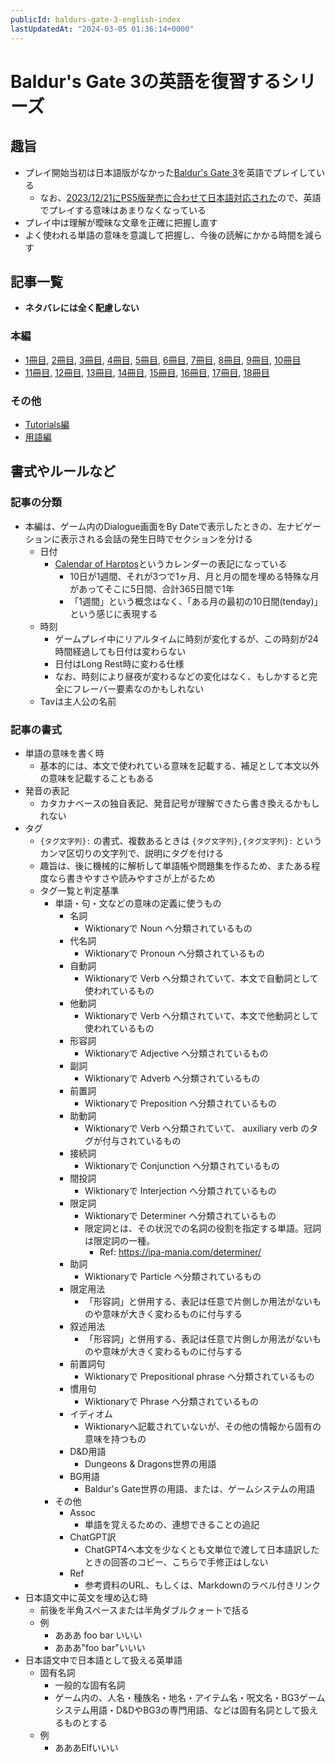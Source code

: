 ```yaml
---
publicId: baldurs-gate-3-english-index
lastUpdatedAt: "2024-03-05 01:36:14+0000"
---
```


# Baldur's Gate 3の英語を復習するシリーズ

## 趣旨

- プレイ開始当初は日本語版がなかった[Baldur's Gate 3](https://store.steampowered.com/app/1086940/Baldurs_Gate_3/)を英語でプレイしている
  - なお、[2023/12/21にPS5版発売に合わせて日本語対応された](https://store.steampowered.com/news/app/1086940?emclan=103582791464711919&emgid=3878226811922849512)ので、英語でプレイする意味はあまりなくなっている
- プレイ中は理解が曖昧な文章を正確に把握し直す
- よく使われる単語の意味を意識して把握し、今後の読解にかかる時間を減らす

## 記事一覧

- **ネタバレには全く配慮しない**

### 本編

- [1冊目](./baldurs-gate-3-english-part-1.html), [2冊目](./baldurs-gate-3-english-part-2.html), [3冊目](./baldurs-gate-3-english-part-3.html), [4冊目](./baldurs-gate-3-english-part-4.html), [5冊目](./baldurs-gate-3-english-part-5.html), [6冊目](./baldurs-gate-3-english-part-6.html), [7冊目](./baldurs-gate-3-english-part-7.html), [8冊目](./baldurs-gate-3-english-part-8.html), [9冊目](./baldurs-gate-3-english-part-9.html), [10冊目](./baldurs-gate-3-english-part-10.html)
- [11冊目](./baldurs-gate-3-english-part-11.html), [12冊目](./baldurs-gate-3-english-part-12.html), [13冊目](./baldurs-gate-3-english-part-13.html), [14冊目](./baldurs-gate-3-english-part-14.html), [15冊目](./baldurs-gate-3-english-part-15.html), [16冊目](./baldurs-gate-3-english-part-16.html), [17冊目](./baldurs-gate-3-english-part-17.html), [18冊目](./baldurs-gate-3-english-part-18.html)

### その他

- [Tutorials編](./baldurs-gate-3-english-tutorials.html)
- [用語編](./baldurs-gate-3-english-terms.html)

## 書式やルールなど

### 記事の分類

- 本編は、ゲーム内のDialogue画面をBy Dateで表示したときの、左ナビゲーションに表示される会話の発生日時でセクションを分ける
  - 日付
    - [Calendar of Harptos](https://www.worldanvil.com/w/forgotten-realms-28d26d5th29-lethann/a/calendar-of-harptos-article)というカレンダーの表記になっている
      - 10日が1週間、それが3つで1ヶ月、月と月の間を埋める特殊な月があってそこに5日間、合計365日間で1年
      - 「1週間」という概念はなく、「ある月の最初の10日間(tenday)」という感じに表現する
  - 時刻
    - ゲームプレイ中にリアルタイムに時刻が変化するが、この時刻が24時間経過しても日付は変わらない
    - 日付はLong Rest時に変わる仕様
    - なお、時刻により昼夜が変わるなどの変化はなく、もしかすると完全にフレーバー要素なのかもしれない
  - Tavは主人公の名前

### 記事の書式

- 単語の意味を書く時
  - 基本的には、本文で使われている意味を記載する、補足として本文以外の意味を記載することもある
- 発音の表記
  - カタカナベースの独自表記、発音記号が理解できたら書き換えるかもしれない
- タグ
  - `{タグ文字列}:` の書式、複数あるときは `{タグ文字列},{タグ文字列}:` というカンマ区切りの文字列で、説明にタグを付ける
  - 趣旨は、後に機械的に解析して単語帳や問題集を作るため、またある程度なら書きやすさや読みやすさが上がるため
  - タグ一覧と判定基準
    - 単語・句・文などの意味の定義に使うもの
      - 名詞
        - Wiktionaryで Noun へ分類されているもの
      - 代名詞
        - Wiktionaryで Pronoun へ分類されているもの
      - 自動詞
        - Wiktionaryで Verb へ分類されていて、本文で自動詞として使われているもの
      - 他動詞
        - Wiktionaryで Verb へ分類されていて、本文で他動詞として使われているもの
      - 形容詞
        - Wiktionaryで Adjective へ分類されているもの
      - 副詞
        - Wiktionaryで Adverb へ分類されているもの
      - 前置詞
        - Wiktionaryで Preposition へ分類されているもの
      - 助動詞
        - Wiktionaryで Verb へ分類されていて、 auxiliary verb のタグが付与されているもの
      - 接続詞
        - Wiktionaryで Conjunction へ分類されているもの
      - 間投詞
        - Wiktionaryで Interjection へ分類されているもの
      - 限定詞
        - Wiktionaryで Determiner へ分類されているもの
        - 限定詞とは、その状況での名詞の役割を指定する単語。冠詞は限定詞の一種。
          - Ref: https://ipa-mania.com/determiner/
      - 助詞
        - Wiktionaryで Particle へ分類されているもの
      - 限定用法
        - 「形容詞」と併用する、表記は任意で片側しか用法がないものや意味が大きく変わるものに付与する
      - 叙述用法
        - 「形容詞」と併用する、表記は任意で片側しか用法がないものや意味が大きく変わるものに付与する
      - 前置詞句
        - Wiktionaryで Prepositional phrase へ分類されているもの
      - 慣用句
        - Wiktionaryで Phrase へ分類されているもの
      - イディオム
        - Wiktionaryへ記載されていないが、その他の情報から固有の意味を持つもの
      - D&D用語
        - Dungeons & Dragons世界の用語
      - BG用語
        - Baldur's Gate世界の用語、または、ゲームシステムの用語
    - その他
      - Assoc
        - 単語を覚えるための、連想できることの追記
      - ChatGPT訳
        - ChatGPT4へ本文を少なくとも文単位で渡して日本語訳したときの回答のコピー、こちらで手修正はしない
      - Ref
        - 参考資料のURL、もしくは、Markdownのラベル付きリンク
- 日本語文中に英文を埋め込む時
  - 前後を半角スペースまたは半角ダブルクォートで括る
  - 例
    - あああ foo bar いいい
    - あああ"foo bar"いいい
- 日本語文中で日本語として扱える英単語
  - 固有名詞
    - 一般的な固有名詞
    - ゲーム内の、人名・種族名・地名・アイテム名・呪文名・BG3ゲームシステム用語・D&DやBG3の専門用語、などは固有名詞として扱えるものとする
  - 例
    - あああElfいいい
